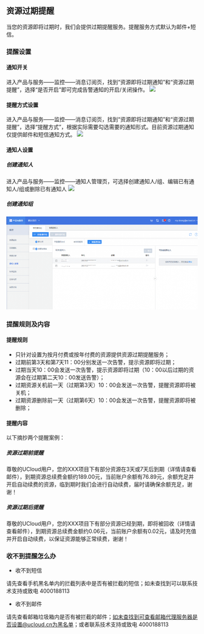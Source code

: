 ## 资源过期提醒



当您的资源即将过期时，我们会提供过期提醒服务。提醒服务方式默认为邮件+短信。

### 提醒设置

#### 通知开关

进入产品与服务——监控——消息订阅页，找到“资源即将过期通知”和“资源过期提醒”，选择“是否开启”即可完成告警通知的开启/关闭操作。
![](/images/account/告警开关.png)

#### 提醒方式设置

进入产品与服务——监控——消息订阅页，找到“资源即将过期通知”和“资源过期提醒”，选择“提醒方式”，根据实际需要勾选需要的通知形式。目前资源过期通知仅提供邮件和短信通知方式。
![](/images/account/提醒方式选择.png)

#### 通知人设置

##### 创建通知人

进入产品与服务——监控——通知人管理页，可选择创建通知人/组、编辑已有通知人/组或删除已有通知人 ![](/account/创建通知人.png)

##### 创建通知组

![](/images/创建通知组.png)

### 提醒规则及内容

#### 提醒规则
  - 只针对设置为按月付费或按年付费的资源提供资源过期提醒服务；
  - 过期前第3天和第7天11：00分别发送一次告警，提示资源即将过期；
  - 过期当天10：00会发送一次告警，提示资源即将过期（10：00以后过期的资源会在过期第二天10：00发送告警）；
  - 过期资源关机前一天（过期第3天）10：00会发送一次告警，提醒资源即将被关机；
  - 过期资源删除前一天（过期第6天）10：00会发送一次告警，提醒资源即将被删除；

#### 提醒内容

以下摘抄两个提醒案例：

##### 资源过期前提醒

尊敬的UCloud用户，您的XXX项目下有部分资源在3天或7天后到期（详情请查看邮件），到期资源总续费金额约189.00元，当前账户余额有76.89元，余额充足并开启自动续费的资源，临到期时我们会进行自动续费，届时请确保余额充足，谢谢！

##### 资源过期后提醒

尊敬的UCloud用户，您的XXX项目下有部分资源已经到期，即将被回收（详情请查看邮件），到期资源总续费金额约0.06元，当前账户余额有0.02元，请及时充值并开启自动续费，以保证资源能够正常续费，谢谢！

### 收不到提醒怎么办

  - 收不到短信

请先查看手机黑名单内的拦截列表中是否有被拦截的短信；如未查找到可以联系技术支持或致电 4000188113

  - 收不到邮件

请先查看邮箱垃圾箱内是否有被拦截的邮件；如未查找到可查看邮箱代理服务器是否设置@ucloud.cn为黑名单；或者联系技术支持或致电
4000188113
